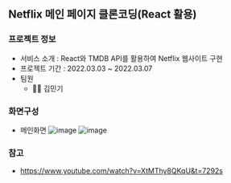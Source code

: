## Netflix 메인 페이지 클론코딩(React 활용)

### 프로젝트 정보
  - 서비스 소개 : React와 TMDB API를 활용하여 Netflix 웹사이트 구현 
  - 프로젝트 기간 : 2022.03.03 ~ 2022.03.07
  - 팀원  
    - 👱‍♂️ 김민기

### 화면구성

  - 메인화면
    ![image](https://user-images.githubusercontent.com/93183070/156959804-7ac638e4-4676-4d3e-b345-e1d378251f85.png)
    ![image](https://user-images.githubusercontent.com/93183070/156959832-7f968114-489a-46fa-b8b3-3998499c5ac0.png)

### 참고
  
  - https://www.youtube.com/watch?v=XtMThy8QKqU&t=7292s
